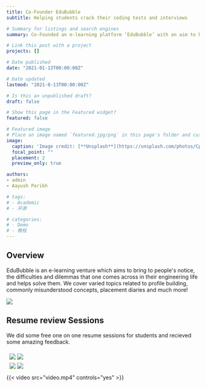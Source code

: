 ```yaml
---
title: Co-Founder EduBubble
subtitle: Helping students crack their coding tests and interviews 

# Summary for listings and search engines
summary: Co-Founded an e-learning platform ‘EduBubble’ with an aim to help students crack their coding tests and interviews and reached 230+ followers, mentored 1000+ students over the course of 6 months.

# Link this post with a project
projects: []

# Date published
date: "2021-01-13T00:00:00Z"

# Date updated
lastmod: "2021-8-13T00:00:00Z"

# Is this an unpublished draft?
draft: false

# Show this page in the Featured widget?
featured: false

# Featured image
# Place an image named `featured.jpg/png` in this page's folder and customize its options here.
image:
  caption: 'Image credit: [**Unsplash**](https://unsplash.com/photos/CpkOjOcXdUY)'
  focal_point: ""
  placement: 2
  preview_only: true

authors:
- admin
- Aayush Parikh

# tags:
# - Academic
# - 开源

# categories:
# - Demo
# - 教程
---
```


## Overview

EduBubble is an e-learning venture which aims to bring to people's notice, the difficulties and dilemmas that one comes across in their engineering life and helps solve them. We cover varied topics related to profile building, commonly misunderstood concepts, placement diaries and much more!

<!-- {{< gallery album="edububble" >}} -->
<img src="/media/albums/edububble/edu1.png">

## Resume review Sessions

We did some free one on one resume sessions for students and recieved some amazing feedback.

<div class="row" style="display: flex;
  flex-wrap: wrap;
  padding: 0 4px;">
  <div class="column" style="flex: 50%;
  padding: 0 4px;">
    <img src="/media/albums/edububble/edu2.png" style="margin-top: 8px;
  vertical-align: middle;">
    <img src="/media/albums/edububble/edu3.png" style="margin-top: 8px;
  vertical-align: middle;">
  </div>
  <div class="column" style="flex: 50%;
  padding: 0 4px;">
    <img src="/media/albums/edububble/edu4.png" style="margin-top: 8px;
  vertical-align: middle;">
    <img src="/media/albums/edububble/edu5.png"style="margin-top: 8px;
  vertical-align: middle;">
  </div>
</div>


{{< video src="video.mp4" controls="yes" >}}
<!-- ## Features

- **Page builder** - Create *anything* with [**widgets**](https://wowchemy.com/docs/page-builder/) and [**elements**](https://wowchemy.com/docs/writing-markdown-latex/)
- **Edit any type of content** - Blog posts, publications, talks, slides, projects, and more!
- **Create content** in [**Markdown**](https://wowchemy.com/docs/writing-markdown-latex/), [**Jupyter**](https://wowchemy.com/docs/import/jupyter/), or [**RStudio**](https://wowchemy.com/docs/install-locally/)
- **Plugin System** - Fully customizable [**color** and **font themes**](https://wowchemy.com/docs/customization/)
- **Display Code and Math** - Code highlighting and [LaTeX math](https://en.wikibooks.org/wiki/LaTeX/Mathematics) supported
- **Integrations** - [Google Analytics](https://analytics.google.com), [Disqus commenting](https://disqus.com), Maps, Contact Forms, and more!
- **Beautiful Site** - Simple and refreshing one page design
- **Industry-Leading SEO** - Help get your website found on search engines and social media
- **Media Galleries** - Display your images and videos with captions in a customizable gallery
- **Mobile Friendly** - Look amazing on every screen with a mobile friendly version of your site
- **Multi-language** - 34+ language packs including English, 中文, and Português
- **Multi-user** - Each author gets their own profile page
- **Privacy Pack** - Assists with GDPR
- **Stand Out** - Bring your site to life with animation, parallax backgrounds, and scroll effects
- **One-Click Deployment** - No servers. No databases. Only files. -->
